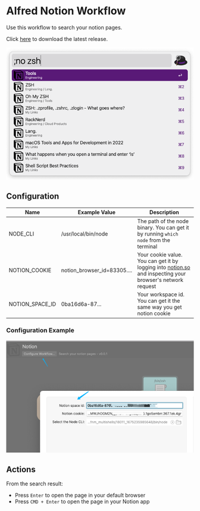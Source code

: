 # Alfred Notion Workflow

Use this workflow to search your notion pages.

Click [here](.) to download the latest release.

![](src/example.png)

## Configuration

| Name            | Example Value                | Description                                                                                                                    |
|-----------------|------------------------------|--------------------------------------------------------------------------------------------------------------------------------|
| NODE_CLI        | /usr/local/bin/node          | The path of the node binary. You can get it by running `which node` from the terminal                                          |
| NOTION_COOKIE   | notion_browser_id=83305....  | Your cookie value. You can get it by logging into [notion.so](https://notion.so) and inspecting your browser's network request |
| NOTION_SPACE_ID | 0ba16d6a-87...               | Your workspace id. You can get it the same way you get notion cookie                                                           |

### Configuration Example
![](src/configuration.png)

## Actions

From the search result:

- Press `Enter` to open the page in your default browser
- Press `CMD + Enter` to open the page in your Notion app
